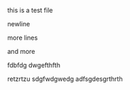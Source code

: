 this is a test file

newline
    
 
more lines 
 
 
and more

 
fdbfdg
dwgefthfth

retzrtzu
sdgfwdgwedg
adfsgdesgrthrth
